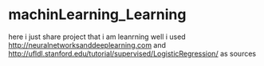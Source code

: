 # machinLearning_Learning
here i just share project that i am leanrning 
well i used http://neuralnetworksanddeeplearning.com and http://ufldl.stanford.edu/tutorial/supervised/LogisticRegression/ as sources 

